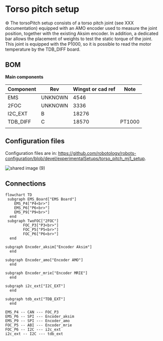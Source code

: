 # Torso pitch setup

⚙️ The torsoPitch setup consists of a torso pitch joint (see XXX documentation) equipped with an AMO encoder used to measure the joint position, together with the existing Aksim encoder.
In addition, a dedicated bar allows the placement of weights to test the static torque of the joint.
This joint is equipped with the P1000, so it is possible to read the motor temperature by the TDB_DIFF board.


## BOM 
__Main components__

| Component | Rev     | Wingst or cad ref | Note   |
|-----------|---------|-------------------|--------|
| EMS       | UNKNOWN | 4546              |        |
| 2FOC      | UNKNOWN | 3336              |        |
| I2C_EXT   | B       | 18276             |        |
| TDB_DIFF  | C       | 18570             | PT1000 |
|           |         |                   |        |





## Configuration files

Configuration files are in: https://github.com/robotology/robots-configuration/blob/devel/experimentalSetups/torso_pitch_mj1_setup. 

![shared image (9)](https://github.com/user-attachments/assets/48443f24-996d-4e82-9fde-2f321736520c)

## Connections

``` mermaid
flowchart TD
 subgraph EMS_Board["EMS Board"]
    EMS_P4["P4<br>"]
    EMS_P6["P6<br>"]
    EMS_P9["P9<br>"]
  end
 subgraph TwoFOC["2FOC"]
        FOC_P3["P3<br>"]
        FOC_P5["P5<br>"]
        FOC_P6["P6<br>"]
  end

subgraph Encoder_aksim["Encoder Aksim"]
  end

subgraph Encoder_amo["Encoder AMO"]
  end

subgraph Encoder_mrie["Encoder MRIE"]
  end

subgraph i2c_ext["I2C_EXT"]
  end

subgraph tdb_ext["TDB_EXT"]
  end

EMS_P4 -- CAN --- FOC_P3
EMS_P6 -- SPI --- Encoder_aksim
EMS_P9 -- SPI --- Encoder_amo
FOC_P5 -- ABI --- Encoder_mrie
FOC_P6 -- I2C --- i2c_ext
i2c_ext -- I2C --- tdb_ext



```

